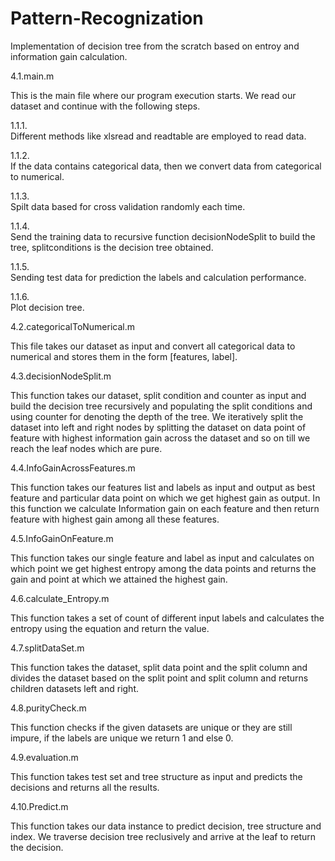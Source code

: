 # Pattern-Recognization
Implementation of decision tree from the scratch based on entroy and information gain calculation.



4.1.main.m



This is the main
file where our program execution starts. We read our dataset and continue with
the following steps.



1.1.1.             
Different
methods like xlsread and readtable are employed to read data.  



1.1.2.             
If
the data contains categorical data, then we convert data from    categorical to numerical.



1.1.3.             
Spilt
data based for cross validation randomly each time. 



1.1.4.             
Send
the training data to recursive function decisionNodeSplit to build   the tree, splitconditions is the decision
tree obtained.



1.1.5.             
Sending
test data for prediction the labels and calculation performance.



1.1.6.             
Plot
decision tree.



 



4.2.categoricalToNumerical.m



This file takes
our dataset as input and convert all categorical data to numerical and stores
them in the form [features, label].



 



4.3.decisionNodeSplit.m



This function
takes our dataset, split condition and counter as input and build the decision
tree recursively and populating the split conditions and using counter for
denoting the depth of the tree. We iteratively split the dataset into left and
right nodes by splitting the dataset on data point of feature with highest
information gain across the dataset and so on till we reach the leaf nodes
which are pure. 



 



4.4.InfoGainAcrossFeatures.m



This function
takes our features list and labels as input and output as best feature and particular
data point on which we get highest gain as output. In this function we
calculate Information gain on each feature and then return feature with highest
gain among all these features.



 



4.5.InfoGainOnFeature.m



This function
takes our single feature and label as input and calculates on which point we get
highest entropy among the data points and returns the gain and point at which
we attained the highest gain.



 



4.6.calculate_Entropy.m



This function
takes a set of count of different input labels and calculates the entropy using
the equation  and return the value.



 



4.7.splitDataSet.m



This function
takes the dataset, split data point and the split column and divides the
dataset based on the split point and split column and returns children datasets
left and right.



 



4.8.purityCheck.m



This function
checks if the given datasets are unique or they are still impure, if the labels
are unique we return 1 and else 0. 

4.9.evaluation.m



This function
takes test set and tree structure as input and predicts the decisions and
returns all the results.



 



4.10.Predict.m



This function
takes our data instance to predict decision, tree structure and index.  We traverse decision tree reclusively and arrive
at the leaf to return the decision.
